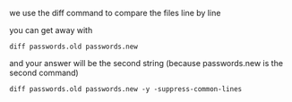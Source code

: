 we use the diff command to compare the files line by line

you can get away with

```shell
diff passwords.old passwords.new
```

and your answer will be the second string (because passwords.new is the second command)

```shell
diff passwords.old passwords.new -y -suppress-common-lines
```

